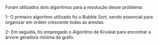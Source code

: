 Foram utilizados dois algoritmos para a resolução desse problema:

1- O primeiro algoritmo utilizado foi o Bubble Sort, sendo essencial para organizar em ordem crescente todas as arestas.

2- Em seguida, foi empregado o Algoritmo de Kruskal para encontrar a árvore geradora mínima do grafo.

